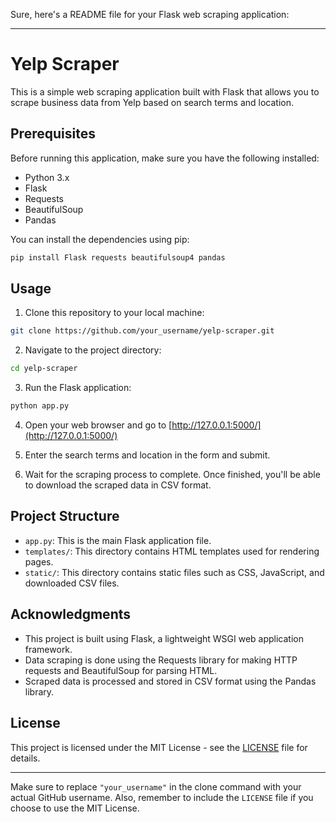 Sure, here's a README file for your Flask web scraping application:

---

# Yelp Scraper

This is a simple web scraping application built with Flask that allows you to scrape business data from Yelp based on search terms and location.

## Prerequisites

Before running this application, make sure you have the following installed:

- Python 3.x
- Flask
- Requests
- BeautifulSoup
- Pandas

You can install the dependencies using pip:

```bash
pip install Flask requests beautifulsoup4 pandas
```

## Usage

1. Clone this repository to your local machine:

```bash
git clone https://github.com/your_username/yelp-scraper.git
```

2. Navigate to the project directory:

```bash
cd yelp-scraper
```

3. Run the Flask application:

```bash
python app.py
```

4. Open your web browser and go to [http://127.0.0.1:5000/](http://127.0.0.1:5000/)

5. Enter the search terms and location in the form and submit.

6. Wait for the scraping process to complete. Once finished, you'll be able to download the scraped data in CSV format.

## Project Structure

- `app.py`: This is the main Flask application file.
- `templates/`: This directory contains HTML templates used for rendering pages.
- `static/`: This directory contains static files such as CSS, JavaScript, and downloaded CSV files.

## Acknowledgments

- This project is built using Flask, a lightweight WSGI web application framework.
- Data scraping is done using the Requests library for making HTTP requests and BeautifulSoup for parsing HTML.
- Scraped data is processed and stored in CSV format using the Pandas library.

## License

This project is licensed under the MIT License - see the [LICENSE](LICENSE) file for details.

---

Make sure to replace `"your_username"` in the clone command with your actual GitHub username. Also, remember to include the `LICENSE` file if you choose to use the MIT License.
